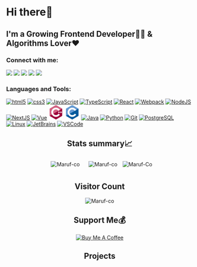 <h1 align="left">Hi there👋</h1>

## I'm a Growing Frontend Developer👨‍💻 & Algorithms Lover❤️

<!-- <h3 align="left">My resume:
<a href="https://AlekseyKorshuk.github.io" target="blank"> link</a>
</h3> -->

### Connect with me:

<p align="left">  
<a href="https://t.me/Rescuemybrain" target="blank">
<img src="https://img.icons8.com/fluency/40/telegram-app.png"/></a>
<a href="https://www.instagram.com/edmonkaupervud/" target="blank">
<img src="https://img.icons8.com/fluency/40/instagram-new.png"/></a>
<a href="https://twitter.com/larymak1_" target="blank">
<img src="https://img.icons8.com/color/40/twitter--v2.png"/></a>
<a href="https://linkedin.com/in/hillary-nyakundi" target="blank">
<img src="https://img.icons8.com/color/40/linkedin.png"/></a>
<a href="mailto:workingMonkey42@gmail.com" target="blank">
<img src="https://img.icons8.com/color/40/gmail.png"/></a>
</p>

### Languages and Tools:

<p align='left'>
<a href="https://developer.mozilla.org/en-US/docs/Web/HTML">
<img src="https://img.icons8.com/color/40/html-5.png"
alt='html5'></a>
<a href="https://developer.mozilla.org/en-US/docs/Web/CSS">
<img src="https://img.icons8.com/color/40/css3.png"
alt='css3'></a>
<a href="https://developer.mozilla.org/en-US/docs/Web/JavaScript">
<img src="https://img.icons8.com/color/40/javascript.png"
alt='JavaScript'></a>
<a href="https://www.typescriptlang.org/docs/">
<img src="https://img.icons8.com/color/40/typescript.png"
alt='TypeScript'></a>
<a href="https://reactjs.org/docs/getting-started.html">
<img src="https://img.icons8.com/color/40/react-native.png"
alt='React'></a>
<a href="https://webpack.js.org/">
<img src="https://img.icons8.com/color/40/webpack.png"
alt='Webpack'></a>
<a href="https://nodejs.org/en/">
<img src="https://img.icons8.com/color/40/nodejs.png"
alt='NodeJS'></a>
<a href="https://nextjs.org/">
<img src="https://img.icons8.com/color/40/nextjs.png"
alt='NextJS'></a>
<a href="https://vuejs.org/">
<img src="https://img.icons8.com/color/40/vue-js.png"
alt='Vue'></a>
<!-- <a href="https://angular.io/">
<img src="https://img.icons8.com/color/40/angularjs.png"
alt='Angular'></a> -->

<a href="https://www.w3schools.com/cpp/">
<img src="https://raw.githubusercontent.com/devicons/devicon/master/icons/cplusplus/cplusplus-original.svg" alt="cplusplus" width="40" height="40"/></a>
<a href="https://www.cprogramming.com/" target="blank"> 
<img src="https://raw.githubusercontent.com/devicons/devicon/master/icons/c/c-original.svg" 
alt="c" width="40" height="40"/></a>
<a href="https://www.java.com">
<img src="https://img.icons8.com/color/40/java.png" 
alt='Java'></a>
<a href="https://www.python.org">
<img src="https://img.icons8.com/color/40/python.png" 
alt='Python'></a>
<a href="https://git-scm.com/">
<img src="https://img.icons8.com/color/40/git.png" 
alt='Git'></a>
<!-- <a href="https://github.com/">
<img src="https://img.icons8.com/color/40/github.png" 
alt='Github'></a>
<a href="https://about.gitlab.com/">
<img src="https://img.icons8.com/color/40/gitlab.png" 
alt='Gitlab'></a> -->
<a href="https://www.postgresql.org/">
<img src="https://img.icons8.com/color/40/postgresql.png" 
alt='PostgreSQL'></a>
<!-- <a href="https://www.figma.com/">
<img src="https://img.icons8.com/color/40/figma.png" 
alt='Figma'></a>
<a href="https://www.atlassian.com/software/jira">
<img src="https://img.icons8.com/color/40/jira.png" 
alt='Jira'></a> -->
<a href="https://www.linux.org/">
<img src="https://img.icons8.com/color/40/linux.png" 
alt='Linux'></a>
<a href="https://www.jetbrains.com/">
<img src="https://img.icons8.com/color/40/jetbrains.png" 
alt='JetBrains'></a>
<a href="https://code.visualstudio.com/">
<img src="https://img.icons8.com/color/40/visual-studio-code-2019.png" 
alt='VSCode'></a>

</p>

## <h2 align="center">Stats summary📈</h2>

<p align="center">
<img style="margin: 10px;" src="https://github-readme-stats.vercel.app/api/top-langs?username=Maruf-co&show_icons=true&theme=dracula&title_color=ff8000&text_color=ffffff&bg_color=6a6a6a&locale=en&layout=compact&hide_border=true" alt="Maruf-co" /> 
<img style="margin: 10px;" src="https://github-readme-stats.vercel.app/api?username=Maruf-co&show_icons=true&theme=dark&cache_seconds=1800&locale=en" alt="Maruf-co" />
<img src="https://github-readme-streak-stats.herokuapp.com/?user=Maruf-co&theme=highcontrast&hide_border=true" alt="Maruf-Co" />
</p>

<h2 align="center">Visitor Count</h2>

 <p align="center"> 
 <img src="https://profile-counter.glitch.me/{maruf-co}/count.svg" alt="Maruf-co" />
</p>

<h2 align="center">Support Me💰</h2>

 <p align="center"> 
<a href="https://www.buymeacoffee.com/workingmonT" target="_blank"><img src="https://cdn.buymeacoffee.com/buttons/v2/default-yellow.png" alt="Buy Me A Coffee" width="250" ></a>
</p>

<h2 align="center">Projects</h2>
